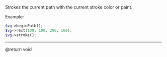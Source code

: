 Strokes the current path with the current stroke color or paint.

Example:

```php
$vg->beginPath();
$vg->rect(100, 100, 200, 100);
$vg->stroke();
```

---

@return void